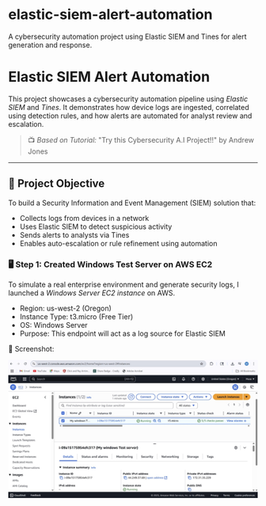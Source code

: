 # elastic-siem-alert-automation
A cybersecurity automation project using Elastic SIEM and Tines for alert generation and response.

# Elastic SIEM Alert Automation

This project showcases a cybersecurity automation pipeline using *Elastic SIEM* and *Tines*. It demonstrates how device logs are ingested, correlated using detection rules, and how alerts are automated for analyst review and escalation.

> 📺 *Based on Tutorial:* "Try this Cybersecurity A.I Project!!" by Andrew Jones

---

## 📌 Project Objective

To build a Security Information and Event Management (SIEM) solution that:
- Collects logs from devices in a network
- Uses Elastic SIEM to detect suspicious activity
- Sends alerts to analysts via Tines
- Enables auto-escalation or rule refinement using automation

### 🖥 Step 1: Created Windows Test Server on AWS EC2

To simulate a real enterprise environment and generate security logs, I launched a *Windows Server EC2 instance* on AWS.

- Region: us-west-2 (Oregon)
- Instance Type: t3.micro (Free Tier)
- OS: Windows Server
- Purpose: This endpoint will act as a log source for Elastic SIEM

📸 Screenshot:

![Screenshot of Windows EC2 instance](docs/step1_aws_ec2_windows.jpg)
